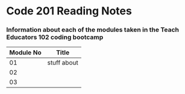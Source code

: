 # Code 201 Reading Notes

### Information about each of the modules taken in the Teach Educators 102 coding bootcamp

  | Module No | Title                       |
  |-----------|-----------------------------|
  |  01       | stuff about                 |
  |  02       |                             |
  |  03       |                             |
